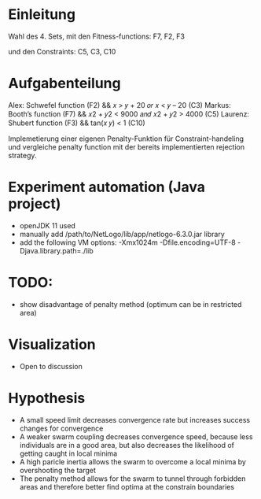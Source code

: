 # Einleitung

Wahl des 4. Sets, mit den Fitness-functions:
F7, F2, F3

und den Constraints:
C5, C3, C10

# Aufgabenteilung

Alex:  Schwefel function (F2) && 𝑥 > 𝑦 + 20 𝑜𝑟 𝑥 < 𝑦 – 20 (C3)
Markus:  Booth’s function (F7) &&  𝑥2 + 𝑦2 < 9000 𝑎𝑛𝑑 𝑥2 + 𝑦2 > 4000 (C5)
Laurenz: Shubert function (F3) && tan(𝑥 𝑦) < 1 (C10)

Implemetierung einer eigenen Penalty-Funktion für Constraint-handeling und vergleiche penalty function mit der bereits implementierten rejection strategy.

# Experiment automation (Java project)

* openJDK 11 used
* manually add /path/to/NetLogo/lib/app/netlogo-6.3.0.jar library
* add the following VM options: -Xmx1024m -Dfile.encoding=UTF-8 -Djava.library.path=./lib

# TODO:

- show disadvantage of penalty method (optimum can be in restricted area)

# Visualization

- Open to discussion

# Hypothesis

- A small speed limit decreases convergence rate but increases success changes for convergence
- A weaker swarm coupling decreases convergence speed, because less individuals are in a good area, but also decreases the likelihood of getting caught in local minima
- A high paricle inertia allows the swarm to overcome a local minima by overshooting the target
- The penalty method allows for the swarm to tunnel through forbidden areas and therefore better find optima at the constrain boundaries